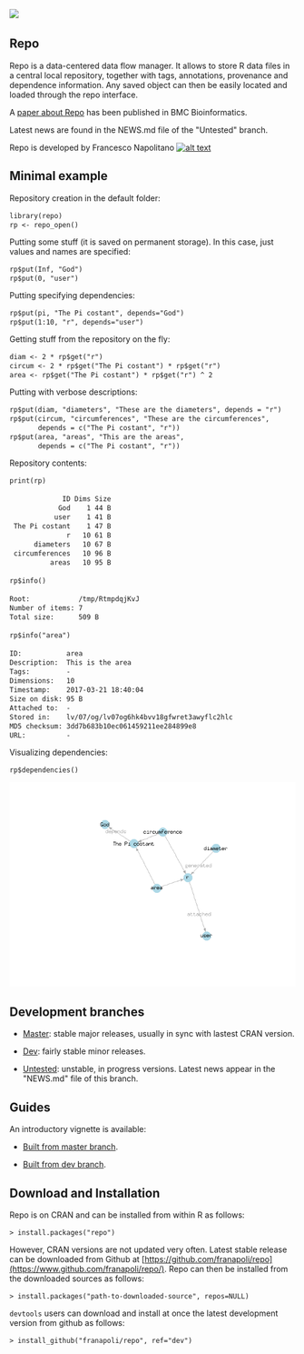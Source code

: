 [![](http://cranlogs.r-pkg.org/badges/repo)](http://cran.rstudio.com/web/packages/repo/index.html)
<!-- Grab your social icons from https://github.com/carlsednaoui/gitsocial -->
[1.2]: http://i.imgur.com/wWzX9uB.png (me on Twitter)
[1]: http://www.twitter.com/franapoli
<!-- Grab your social icons from https://github.com/carlsednaoui/gitsocial -->

## Repo

Repo is a data-centered data flow manager. It allows to store R data
files in a central local repository, together with tags, annotations,
provenance and dependence information. Any saved object can then be
easily located and loaded through the repo interface.

A [paper about Repo](http://rdcu.be/pklt) has been published in BMC
Bioinformatics.

Latest news are found in the NEWS.md file of the "Untested" branch.

Repo is developed by Francesco Napolitano [![alt text][1.2]][1]


## Minimal example

Repository creation in the default folder:

    library(repo)
    rp <- repo_open()

Putting some stuff (it is saved on permanent storage). In this case,
just values and names are specified:

    rp$put(Inf, "God")
    rp$put(0, "user")

Putting specifying dependencies:

    rp$put(pi, "The Pi costant", depends="God")
    rp$put(1:10, "r", depends="user")

Getting stuff from the repository on the fly:

    diam <- 2 * rp$get("r")
    circum <- 2 * rp$get("The Pi costant") * rp$get("r")
    area <- rp$get("The Pi costant") * rp$get("r") ^ 2

Putting with verbose descriptions:

    rp$put(diam, "diameters", "These are the diameters", depends = "r")
    rp$put(circum, "circumferences", "These are the circumferences",
           depends = c("The Pi costant", "r"))
    rp$put(area, "areas", "This are the areas",
           depends = c("The Pi costant", "r"))

Repository contents:

    print(rp)

                 ID Dims Size
                God    1 44 B
               user    1 41 B
     The Pi costant    1 47 B
                  r   10 61 B
          diameters   10 67 B
     circumferences   10 96 B
              areas   10 95 B

    rp$info()

    Root:            /tmp/RtmpdqjKvJ 
    Number of items: 7 
    Total size:      509 B 

    rp$info("area")

    ID:           area
    Description:  This is the area
    Tags:         -
    Dimensions:   10
    Timestamp:    2017-03-21 18:40:04
    Size on disk: 95 B
    Attached to:  -
    Stored in:    lv/07/og/lv07og6hk4bvv18gfwret3awyflc2hlc
    MD5 checksum: 3dd7b683b10ec061459211ee284899e8
    URL:          -

Visualizing dependencies:

    rp$dependencies()

![](readme_example_files/figure-markdown_strict/unnamed-chunk-9-1.png)


## Development branches

+ [Master](https://github.com/franapoli/repo/tree/master): stable major
releases, usually in sync with lastest CRAN version.

+ [Dev](https://github.com/franapoli/repo/tree/dev): fairly stable
minor releases.

+ [Untested](https://github.com/franapoli/repo/tree/untested):
unstable, in progress versions. Latest news appear in the "NEWS.md"
file of this branch.


## Guides

An introductory vignette is available:

+ [Built from master
branch](https://rawgit.com/franapoli/repo/gh-pages/index.html).

+ [Built from dev
branch](https://rawgit.com/franapoli/repo/gh-pages-dev/index.html).


## Download and Installation

Repo is on CRAN and can be installed from within R as follows:

    > install.packages("repo")
    
However, CRAN versions are not updated very often. Latest stable
release can be downloaded from Github at
[https://github.com/franapoli/repo](https://www.github.com/franapoli/repo/).
Repo can then be installed from the downloaded sources as follows:

    > install.packages("path-to-downloaded-source", repos=NULL)

`devtools` users can download and install at once the latest development
version from github as follows:

    > install_github("franapoli/repo", ref="dev")


